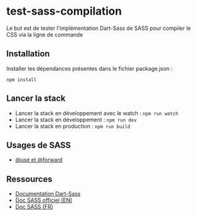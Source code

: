 # test-sass-compilation

Le but est de tester l'implémentation Dart-Sass de SASS pour compiler le CSS via la ligne de commande

## Installation

Installer les dépendances présentes dans le fichier package.json :

`npm install`

## Lancer la stack

- Lancer la stack en développement avec le watch : `npm run watch`
- Lancer la stack en développement : `npm run dev`
- Lancer la stack en production : `npm run build`

## Usages de SASS

- [@use et @forward](./docs/use-et-forward.md)

## Ressources

- [Documentation Dart-Sass](https://sass-lang.com/documentation/cli/dart-sass)
- [Doc SASS officiel (EN)](https://sass-lang.com/documentation)
- [Doc SASS (FR)](https://sass-guidelin.es/fr/)
